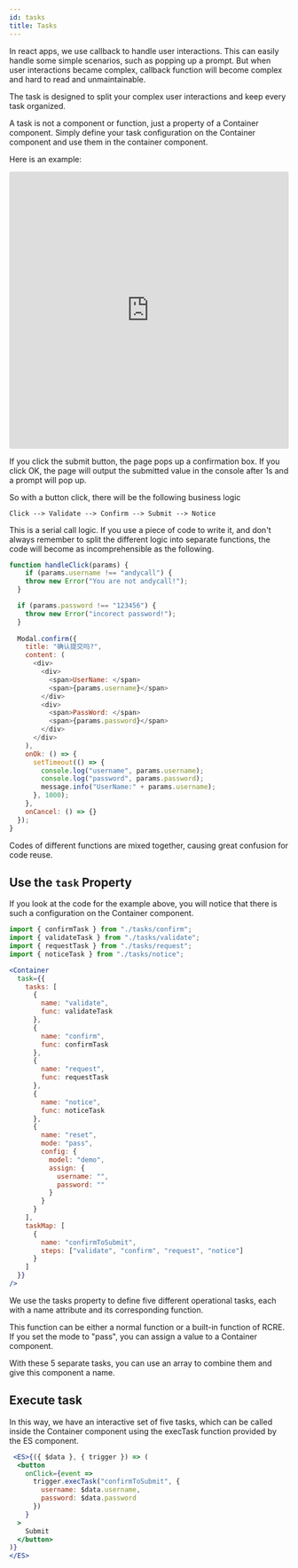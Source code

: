 ```yaml
---
id: tasks
title: Tasks
---
```


In react apps, we use callback to handle user interactions. This can easily handle some simple scenarios, such as popping up a prompt. But when user interactions became complex, callback function will become complex and hard to read and unmaintainable.

The task is designed to split your complex user interactions and keep every task organized.

A task is not a component or function, just a property of a Container component. Simply define your task configuration on the Container component and use them in the container component.

Here is an example:

<iframe src="https://codesandbox.io/embed/my4v878wkx?fontsize=14&view=preview" title="my4v878wkx" style="width:100%; height:500px; border:0; border-radius: 4px; overflow:hidden;" sandbox="allow-modals allow-forms allow-popups allow-scripts allow-same-origin"></iframe>

If you click the submit button, the page pops up a confirmation box. If you click OK, the page will output the submitted value in the console after 1s and a prompt will pop up.

So with a button click, there will be the following business logic

```text
Click --> Validate --> Confirm --> Submit --> Notice 
```

This is a serial call logic. If you use a piece of code to write it, and don't always remember to split the different logic into separate functions, the code will become as incomprehensible as the following.

```javascript
function handleClick(params) {
    if (params.username !== "andycall") {
    throw new Error("You are not andycall!");
  }

  if (params.password !== "123456") {
    throw new Error("incorect password!");
  }
  
  Modal.confirm({
    title: "确认提交吗?",
    content: (
      <div>
        <div>
          <span>UserName: </span>
          <span>{params.username}</span>
        </div>
        <div>
          <span>PassWord: </span>
          <span>{params.password}</span>
        </div>
      </div>
    ),
    onOk: () => {
      setTimeout(() => {
        console.log("username", params.username);
        console.log("password", params.password);
        message.info("UserName:" + params.username);
      }, 1000);
    },
    onCancel: () => {}
  }); 
}
```

Codes of different functions are mixed together, causing great confusion for code reuse.

## Use the `task` Property

If you look at the code for the example above, you will notice that there is such a configuration on the Container component.

```jsx
import { confirmTask } from "./tasks/confirm";
import { validateTask } from "./tasks/validate";
import { requestTask } from "./tasks/request";
import { noticeTask } from "./tasks/notice";

<Container 
  task={{
    tasks: [
      {
        name: "validate",
        func: validateTask
      },
      {
        name: "confirm",
        func: confirmTask
      },
      {
        name: "request",
        func: requestTask
      },
      {
        name: "notice",
        func: noticeTask
      },
      {
        name: "reset",
        mode: "pass",
        config: {
          model: "demo",
          assign: {
            username: "",
            password: ""
          }
        }
      }
    ],
    taskMap: [
      {
        name: "confirmToSubmit",
        steps: ["validate", "confirm", "request", "notice"]
      }
    ]
  }}
/>
```

We use the tasks property to define five different operational tasks, each with a name attribute and its corresponding function. 

This function can be either a normal function or a built-in function of RCRE. If you set the mode to "pass", you can assign a value to a Container component.

With these 5 separate tasks, you can use an array to combine them and give this component a name.

## Execute task

In this way, we have an interactive set of five tasks, which can be called inside the Container component using the execTask function provided by the ES component.

```jsx
 <ES>{({ $data }, { trigger }) => (
  <button
    onClick={event =>
      trigger.execTask("confirmToSubmit", {
        username: $data.username,
        password: $data.password
      })
    }
  >
    Submit
  </button>
)}
</ES>
```